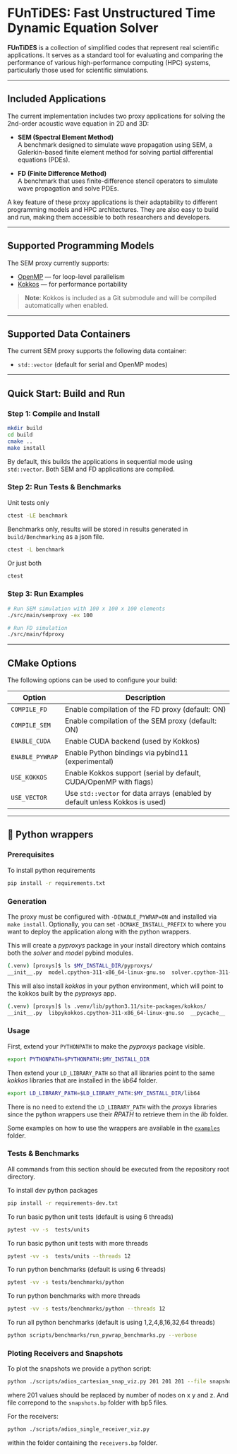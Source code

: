 # FUnTiDES: Fast Unstructured Time Dynamic Equation Solver

**FUnTiDES** is a collection of simplified codes that represent real scientific applications. It serves as a standard tool for evaluating and comparing the performance of various high-performance computing (HPC) systems, particularly those used for scientific simulations.

---

## Included Applications

The current implementation includes two proxy applications for solving the 2nd-order acoustic wave equation in 2D and 3D:

- **SEM (Spectral Element Method)**  
  A benchmark designed to simulate wave propagation using SEM, a Galerkin-based finite element method for solving partial differential equations (PDEs).

- **FD (Finite Difference Method)**  
  A benchmark that uses finite-difference stencil operators to simulate wave propagation and solve PDEs.

A key feature of these proxy applications is their adaptability to different programming models and HPC architectures. They are also easy to build and run, making them accessible to both researchers and developers.

---

## Supported Programming Models

The SEM proxy currently supports:

- [OpenMP](https://www.openmp.org/) — for loop-level parallelism
- [Kokkos](https://kokkos.github.io/kokkos-core-wiki/) — for performance portability

> **Note**: Kokkos is included as a Git submodule and will be compiled automatically when enabled.

---

## Supported Data Containers

The current SEM proxy supports the following data container:

- `std::vector` (default for serial and OpenMP modes)

---

## Quick Start: Build and Run

### Step 1: Compile and Install

```sh
mkdir build
cd build
cmake ..
make install
```

By default, this builds the applications in sequential mode using `std::vector`. Both SEM and FD applications are compiled.

### Step 2: Run Tests & Benchmarks

Unit tests only
```sh
ctest -LE benchmark
```

Benchmarks only, results will be stored in results generated in `build/Benchmarking` as a json file.
```sh
ctest -L benchmark
```

Or just both
```sh
ctest
```

### Step 3: Run Examples

```sh
# Run SEM simulation with 100 x 100 x 100 elements
./src/main/semproxy -ex 100

# Run FD simulation
./src/main/fdproxy
```

---

## CMake Options

The following options can be used to configure your build:

| Option                 | Description                                                                 |
|------------------------|-----------------------------------------------------------------------------|
| `COMPILE_FD`           | Enable compilation of the FD proxy (default: ON)                            |
| `COMPILE_SEM`          | Enable compilation of the SEM proxy (default: ON)                           |
| `ENABLE_CUDA`          | Enable CUDA backend (used by Kokkos)                                        |
| `ENABLE_PYWRAP`        | Enable Python bindings via pybind11 (experimental)                          |
| `USE_KOKKOS`           | Enable Kokkos support (serial by default, CUDA/OpenMP with flags)           |
| `USE_VECTOR`           | Use `std::vector` for data arrays (enabled by default unless Kokkos is used)|

---

## 🐍 Python wrappers 

### Prerequisites

To install python requirements
```bash
pip install -r requirements.txt
```

### Generation

The proxy must be configured with `-DENABLE_PYWRAP=ON` and installed via `make install`. Optionally, you can set `-DCMAKE_INSTALL_PREFIX` to where you want to deploy the application along with the python wrappers.

This will create a _pyproxys_ package in your install directory which contains both the _solver_ and _model_ pybind modules.

```bash
(.venv) [proxys]$ ls $MY_INSTALL_DIR/pyproxys/
__init__.py  model.cpython-311-x86_64-linux-gnu.so  solver.cpython-311-x86_64-linux-gnu.so
```

This will also install _kokkos_ in your python environment, which will point to the kokkos built by the _pyproxys_ app.

```bash
(.venv) [proxys]$ ls .venv/lib/python3.11/site-packages/kokkos/
__init__.py  libpykokkos.cpython-311-x86_64-linux-gnu.so  __pycache__  pytest.ini  test  utility.py
```

### Usage

First, extend your `PYTHONPATH` to make the _pyproxys_ package visible.

```bash
export PYTHONPATH=$PYTHONPATH:$MY_INSTALL_DIR
```

Then extend your `LD_LIBRARY_PATH` so that all libraries point to the same _kokkos_ libraries that are installed in the _lib64_ folder.

```bash
export LD_LIBRARY_PATH=$LD_LIBRARY_PATH:$MY_INSTALL_DIR/lib64
```

There is no need to extend the `LD_LIBRARY_PATH` with the _proxys_ libraries since the python wrappers use their _RPATH_ to retrieve them in the _lib_ folder.


Some examples on how to use the wrappers are available in the [`examples`](examples/) folder.

### Tests & Benchmarks

All commands from this section should be executed from the repository root directory.

To install dev python packages
```bash
pip install -r requirements-dev.txt
```

To run basic python unit tests (default is using 6 threads)
```bash
pytest -vv -s  tests/units
```

To run basic python unit tests with more threads
```bash
pytest -vv -s  tests/units --threads 12
```

To run python benchmarks (default is using 6 threads)
```bash
pytest -vv -s tests/benchmarks/python
```

To run python benchmarks with more threads
```bash
pytest -vv -s tests/benchmarks/python --threads 12
```

To run all python benchmarks (default is using 1,2,4,8,16,32,64 threads)
```bash
python scripts/benchmarks/run_pywrap_benchmarks.py --verbose
```

### Ploting Receivers and Snapshots

To plot the snapshots we provide a python script:
```bash
python ./scripts/adios_cartesian_snap_viz.py 201 201 201 --file snapshots.bp --slice
```
where 201 values should be replaced by number of nodes on x y and z. And file correpond to the `snapshots.bp` folder with bp5 files.

For the receivers:
``` bash
python ./scripts/adios_single_receiver_viz.py
```
within the folder containing the `receivers.bp` folder.
